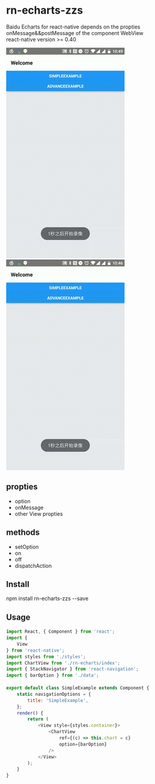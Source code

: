 # rn-echarts-zzs
Baidu Echarts for react-native depends on the propties onMessage&amp;&amp;postMessage of the component WebView  
react-native version >= 0.40

![](./example/screenShot/simple.gif)![](./example/screenShot/advance.gif)

## propties
* option
* onMessage
* other View propties

## methods
* setOption
* on
* off
* dispatchAction 

## Install
npm install rn-echarts-zzs --save

## Usage

```javascript 
import React, { Component } from 'react';
import {
    View
} from 'react-native';
import styles from './styles';
import ChartView from './rn-echarts/index';
import { StackNavigator } from 'react-navigation';
import { barOption } from './data';

export default class SimpleExample extends Component {
    static navigationOptions = {
        title: 'SimpleExample',
    };
    render() {
        return (
            <View style={styles.container}>
                <ChartView
                    ref={(c) => this.chart = c}
                    option={barOption}
                />
            </View>
        );
    }
}
```
